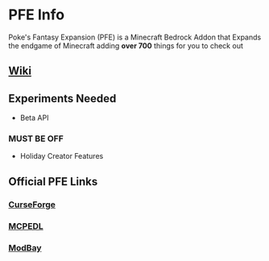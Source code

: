 # PFE Info
Poke's Fantasy Expansion (PFE) is a Minecraft Bedrock Addon that Expands the endgame of Minecraft adding **over 700** things for you to check out
## [Wiki](https://github.com/ItsMePok/PFE/wiki)


## Experiments Needed
* Beta API

### MUST BE OFF
* Holiday Creator Features


## Official PFE Links
### [CurseForge](https://www.curseforge.com/minecraft-bedrock/addons/pfe)
### [MCPEDL](https://mcpedl.com/pfe/)
### [ModBay](https://modbay.org/mods/372-pokes-fantasy-expansion.html)
